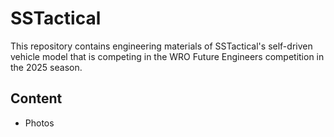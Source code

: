 # SSTactical

This repository contains engineering materials of SSTactical's self-driven vehicle model that is competing in the WRO Future Engineers competition in the 2025 season.
## Content
* Photos 
